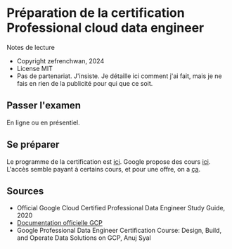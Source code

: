 # Préparation de la certification Professional cloud data engineer 

Notes de lecture 


* Copyright zefrenchwan, 2024
* License MIT 
* Pas de partenariat. J'insiste. Je détaille ici comment j'ai fait, mais je ne fais en rien de la publicité pour qui que ce soit.

## Passer l'examen 

En ligne ou en présentiel. 

## Se préparer

Le programme de la certification est [ici](). 
Google propose des cours [ici](https://www.cloudskillsboost.google/paths/16?utm_source=cgc&utm_medium=website&utm_campaign=cgclearnbyrole&utm_content=dataeng). 
L'accès semble payant à certains cours, et pour une offre, on a [ça](https://www.cloudskillsboost.google/payments/new). 

## Sources

* Official Google Cloud Certified Professional Data Engineer Study Guide, 2020
* [Documentation officielle GCP](https://cloud.google.com/storage/docs/introduction?hl=fr)
* Google Professional Data Engineer Certification Course: Design, Build, and Operate Data Solutions on GCP, Anuj Syal